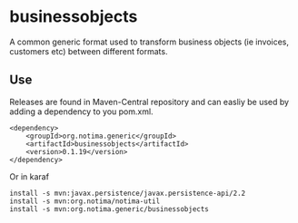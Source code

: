 # businessobjects
A common generic format used to transform business objects (ie invoices, customers etc) between different formats.

## Use

Releases are found in Maven-Central repository and can easliy be used by adding a dependency to you pom.xml.

    <dependency>
        <groupId>org.notima.generic</groupId>
        <artifactId>businessobjects</artifactId>
        <version>0.1.19</version>
    </dependency>

Or in karaf

	install -s mvn:javax.persistence/javax.persistence-api/2.2
	install -s mvn:org.notima/notima-util
	install -s mvn:org.notima.generic/businessobjects
	
